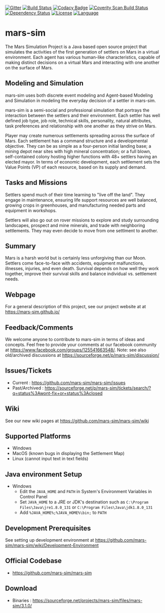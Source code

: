 [![Gitter](https://badges.gitter.im/mokun/mars-sim.svg)](https://gitter.im/mokun/mars-sim?utm_source=badge&utm_medium=badge&utm_campaign=pr-badge)
[![Build Status](https://travis-ci.org/mars-sim/mars-sim.svg?branch=master)](https://travis-ci.org/mars-sim/mars-sim)
[![Codacy Badge](https://api.codacy.com/project/badge/Grade/dee6a80651fe420b85adf22c4ca79574)](https://www.codacy.com/app/mokun/mars-sim?utm_source=github.com&amp;utm_medium=referral&amp;utm_content=mars-sim/mars-sim&amp;utm_campaign=Badge_Grade)
<a href="https://scan.coverity.com/projects/mars-sim-mars-sim">
  <img alt="Coverity Scan Build Status"
       src="https://scan.coverity.com/projects/12771/badge.svg"/>
</a>
[![Dependency Status](https://www.versioneye.com/user/projects/9ffb7e9ead4f58524bc9/badge.svg?style=flat)](https://www.versioneye.com/user/projects/5936417e98442b00398eb873?child=summary#dialog_dependency_badge)
[![License](https://img.shields.io/badge/license-LGPL%202.0-blue.svg)](http://www.gnu.org/licenses/lgpl-2.0.html)
[![Language](http://img.shields.io/badge/language-java-brightgreen.svg)](https://www.java.com/)

# mars-sim

The Mars Simulation Project is a Java based open source project that simulates the activities of the first generation of settlers on Mars in a virtual environment. Each agent has various human-like characteristics, capable of making distinct decisions on a virtual Mars and interacting with one another on the surface of Mars.


## Modeling and Simulation

mars-sim uses both discrete event modeling and Agent-based Modeling and Simulation in modeling the everyday decision of a settler in mars-sim.

mars-sim is a semi-social and professional simulation that portrays the interaction between the settlers and their environment. Each settler has well defined job type, job role, technical skills, personality, natural attributes, task preferences and relationship with one another as they strive on Mars.

Player may create numerous settlements spreading across the surface of Mars. Each settlement has a command structure and a developmental objective. They can be as simple as a four-person initial landing base; a mining depot near sites with high mineral concentration; or a full blown, self-contained colony hosting higher functions with 48+ settlers having an elected mayor. In terms of economic development, each settlement sets the Value Points (VP) of each resource, based on its supply and demand.


## Tasks and Missions

Settlers spend much of their time learning to "live off the land". They engage in maintenance, ensuring life support resources are well balanced, growing crops in greenhouses, and manufacturing needed parts and equipment in workshops.

Settlers will also go out on rover missions to explore and study surrounding landscapes, prospect and mine minerals, and trade with neighboring settlements. They may even decide to move from one settlment to another.


## Summary

Mars is a harsh world but is certainly less unforgiving than our Moon. Settlers come face-to-face with accidents, equipment malfunctions, illnesses, injuries, and even death. Survival depends on how well they work together, improve their survival skills and balance individual vs. settlement needs.


## Webpage
For a general description of this project, see our project website at at https://mars-sim.github.io/


## Feedback/Comments

We welcome anyone to contribute to mars-sim in terms of ideas and concepts. Feel free to provide your comments at our facebook community at https://www.facebook.com/groups/125541663548/. Note: see also old/archived discussions at https://sourceforge.net/p/mars-sim/discussion/


## Issues/Tickets
* Current : https://github.com/mars-sim/mars-sim/issues
* Past/Archived : https://sourceforge.net/p/mars-sim/tickets/search/?q=status%3Awont-fix+or+status%3Aclosed


## Wiki
See our new wiki pages at https://github.com/mars-sim/mars-sim/wiki


## Supported Platforms
* Windows
* MacOS (known bugs in displaying the Settlement Map)
* Linux (cannot input text in text fields)

## Java environment Setup
* Windows
  - Edit the `JAVA_HOME` and `PATH` in System's Environment Variables in Control Panel 
  - Set `JAVA_HOME` to a JRE or JDK's destination such as `C:\Program Files\Java\jre1.8.0_131` or `C:\Program Files\Java\jdk1.8.0_131`
  - Add `%JAVA_HOME%;%JAVA_HOME%\bin;` to `PATH`          

## Development Prerequisites
See setting up development environment at https://github.com/mars-sim/mars-sim/wiki/Development-Environment


## Official Codebase
* https://github.com/mars-sim/mars-sim


## Download 
- Binaries : https://sourceforge.net/projects/mars-sim/files/mars-sim/3.1.0/

